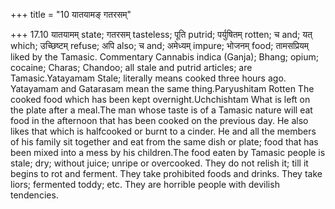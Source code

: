 +++
title = "10 यातयामङ् गतरसम्"

+++
17.10 यातयामम् state; गतरसम् tasteless; पूति putrid; पर्युषितम् rotten;
च and; यत् which; उच्छिष्टम् refuse; अपि also; च and; अमेध्यम् impure;
भोजनम् food; तामसप्रियम् liked by the Tamasic. Commentary Cannabis indica
(Ganja); Bhang; opium; cocaine; Charas; Chandoo; all stale and putrid
articles; are Tamasic.Yatayamam Stale; literally means cooked three
hours ago. Yatayamam and Gatarasam mean the same thing.Paryushitam
Rotten The cooked food which has been kept overnight.Uchchishtam What is
left on the plate after a meal.The man whose taste is of a Tamasic
nature will eat food in the afternoon that has been cooked on the
previous day. He also likes that which is halfcooked or burnt to a
cinder. He and all the members of his family sit together and eat from
the same dish or plate; food that has been mixed into a mess by his
children.The food eaten by Tamasic people is stale; dry; without juice;
unripe or overcooked. They do not relish it; till it begins to rot and
ferment. They take prohibited foods and drinks. They take liors;
fermented toddy; etc. They are horrible people with devilish tendencies.
